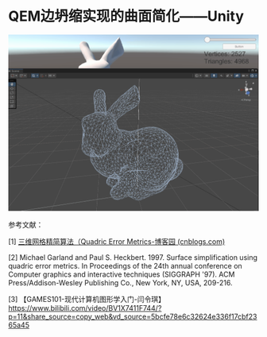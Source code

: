 # QEM边坍缩实现的曲面简化——Unity

![](MeshSimplification.gif)

参考文献：

[1] [三维网格精简算法（Quadric Error Metrics-博客园 (cnblogs.com)](https://www.cnblogs.com/shushen/p/5311828.html)

[2] Michael Garland and Paul S. Heckbert. 1997. Surface simplification using quadric error metrics. In Proceedings of the 24th annual conference on Computer graphics and interactive techniques (SIGGRAPH '97). ACM Press/Addison-Wesley Publishing Co., New York, NY, USA, 209-216.

[3] 【GAMES101-现代计算机图形学入门-闫令琪】 https://www.bilibili.com/video/BV1X7411F744/?p=11&share_source=copy_web&vd_source=5bcfe78e6c32624e336f17cbf2365a45